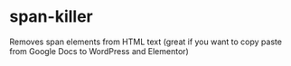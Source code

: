 # span-killer
Removes span elements from HTML text (great if you want to copy paste from Google Docs to WordPress and Elementor)
